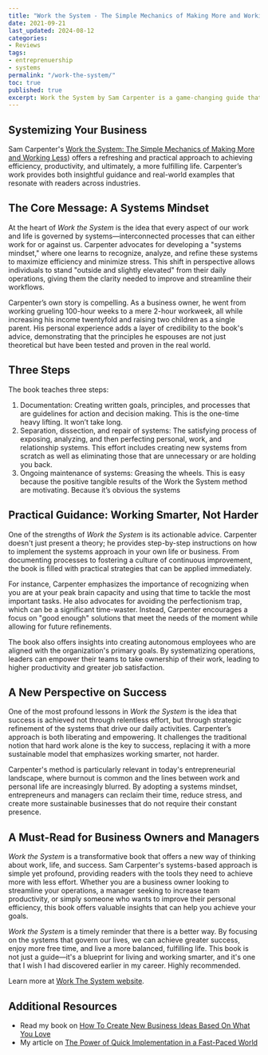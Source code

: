 ```yaml
---
title: "Work the System - The Simple Mechanics of Making More and Working Less"
date: 2021-09-21
last_updated: 2024-08-12
categories:
- Reviews
tags:
- entreprenuership
- systems
permalink: "/work-the-system/"
toc: true
published: true
excerpt: Work the System by Sam Carpenter is a game-changing guide that teaches readers how to streamline their work and life by adopting a systems-based approach, ultimately leading to greater efficiency, less stress, and more success with less effort.
---
```

## Systemizing Your Business

Sam Carpenter's [Work the System: The Simple Mechanics of Making More and Working Less](https://amzn.to/4cuI3lC)) offers a refreshing and practical approach to achieving efficiency, productivity, and ultimately, a more fulfilling life. Carpenter’s work provides both insightful guidance and real-world examples that resonate with readers across industries.

## The Core Message: A Systems Mindset

At the heart of *Work the System* is the idea that every aspect of our work and life is governed by systems—interconnected processes that can either work for or against us. Carpenter advocates for developing a "systems mindset," where one learns to recognize, analyze, and refine these systems to maximize efficiency and minimize stress. This shift in perspective allows individuals to stand "outside and slightly elevated" from their daily operations, giving them the clarity needed to improve and streamline their workflows.

Carpenter’s own story is compelling. As a business owner, he went from working grueling 100-hour weeks to a mere 2-hour workweek, all while increasing his income twentyfold and raising two children as a single parent. His personal experience adds a layer of credibility to the book's advice, demonstrating that the principles he espouses are not just theoretical but have been tested and proven in the real world.

## Three Steps

The book teaches three steps:

1. Documentation: Creating written goals, principles, and processes that are guidelines for action and decision making. This is the one-time heavy lifting. It won’t take long.
2. Separation, dissection, and repair of systems: The satisfying process of exposing, analyzing, and then perfecting personal, work, and relationship systems. This effort includes creating new systems from scratch as well as eliminating those that are unnecessary or are holding you back.
3. Ongoing maintenance of systems: Greasing the wheels. This is easy because the positive tangible results of the Work the System method are motivating. Because it’s obvious the systems

## Practical Guidance: Working Smarter, Not Harder

One of the strengths of *Work the System* is its actionable advice. Carpenter doesn't just present a theory; he provides step-by-step instructions on how to implement the systems approach in your own life or business. From documenting processes to fostering a culture of continuous improvement, the book is filled with practical strategies that can be applied immediately.

For instance, Carpenter emphasizes the importance of recognizing when you are at your peak brain capacity and using that time to tackle the most important tasks. He also advocates for avoiding the perfectionism trap, which can be a significant time-waster. Instead, Carpenter encourages a focus on "good enough" solutions that meet the needs of the moment while allowing for future refinements.

The book also offers insights into creating autonomous employees who are aligned with the organization's primary goals. By systematizing operations, leaders can empower their teams to take ownership of their work, leading to higher productivity and greater job satisfaction.

## A New Perspective on Success

One of the most profound lessons in *Work the System* is the idea that success is achieved not through relentless effort, but through strategic refinement of the systems that drive our daily activities. Carpenter’s approach is both liberating and empowering. It challenges the traditional notion that hard work alone is the key to success, replacing it with a more sustainable model that emphasizes working smarter, not harder.

Carpenter's method is particularly relevant in today's entrepreneurial landscape, where burnout is common and the lines between work and personal life are increasingly blurred. By adopting a systems mindset, entrepreneurs and managers can reclaim their time, reduce stress, and create more sustainable businesses that do not require their constant presence.

## A Must-Read for Business Owners and Managers

*Work the System* is a transformative book that offers a new way of thinking about work, life, and success. Sam Carpenter's systems-based approach is simple yet profound, providing readers with the tools they need to achieve more with less effort. Whether you are a business owner looking to streamline your operations, a manager seeking to increase team productivity, or simply someone who wants to improve their personal efficiency, this book offers valuable insights that can help you achieve your goals.

*Work the System* is a timely reminder that there is a better way. By focusing on the systems that govern our lives, we can achieve greater success, enjoy more free time, and live a more balanced, fulfilling life. This book is not just a guide—it's a blueprint for living and working smarter, and it's one that I wish I had discovered earlier in my career. Highly recommended.

Learn more at [Work The System website](https://www.workthesystem.com).

## Additional Resources
- Read my book on [How To Create New Business Ideas Based On What You Love](/business-ideas/#additonal-resources)
- My article on [The Power of Quick Implementation in a Fast-Paced World](/implement-quickly/)